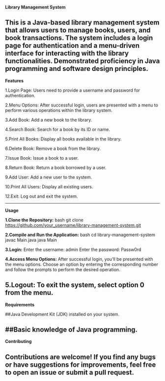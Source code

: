 **Library Management System**

**This is a Java-based library management system that allows users to manage books, users, and book transactions.
The system includes a login page for authentication and a menu-driven interface for interacting with the library functionalities.
Demonstrated proficiency in Java programming and software design principles.**
--------------------------------------------------------------------------------------------------------------------------------------
**Features**

1.Login Page: Users need to provide a username and password for authentication.

2.Menu Options: After successful login, users are presented with a menu to perform various operations within the library system.

3.Add Book: Add a new book to the library.

4.Search Book: Search for a book by its ID or name.

5.Print All Books: Display all books available in the library.

6.Delete Book: Remove a book from the library.

7.Issue Book: Issue a book to a user.

8.Return Book: Return a book borrowed by a user.

9.Add User: Add a new user to the system.

10.Print All Users: Display all existing users.

12.Exit: Log out and exit the system.

-------------------------------------------------------------------------------------------------------------------------------------
**Usage**

**1.Clone the Repository:**
bash
git clone https://github.com/your_username/library-management-system.git

**2.Compile and Run the Application:**
bash
cd library-management-system
javac Main.java
java Main

**3.Login:**
Enter the username: admin
Enter the password: Passw0rd

**4.Access Menu Options:**
After successful login, you'll be presented with the menu options.
Choose an option by entering the corresponding number and follow the prompts to perform the desired operation.

**5.Logout:**
**To exit the system, select option 0 from the menu.**
----------------------------------------------------------------------------------------------------------------------------------------

**Requirements**

##Java Development Kit (JDK) installed on your system.

**##Basic knowledge of Java programming.**
-----------------------------------------------------------------------------------------------------------------------------------------
**Contributing**

Contributions are welcome! If you find any bugs or have suggestions for improvements, feel free to open an issue or submit a pull request.
------------------------------------------------------------------------------------------------------------------------------------------
